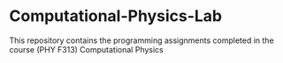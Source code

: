 # Computational-Physics-Lab
This repository contains the programming assignments completed in the course (PHY F313) Computational Physics
